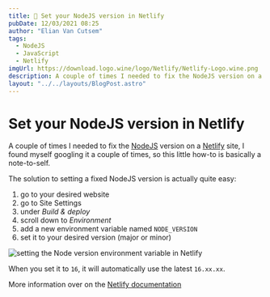 ```yaml
---
title: 🔧 Set your NodeJS version in Netlify
pubDate: 12/03/2021 08:25
author: "Elian Van Cutsem"
tags:
  - NodeJS
  - JavaScript
  - Netlify
imgUrl: https://download.logo.wine/logo/Netlify/Netlify-Logo.wine.png
description: A couple of times I needed to fix the NodeJS version on a Netlify site, I found myself googling it a couple of times, so this little how-to is basically a note-to-self.
layout: "../../layouts/BlogPost.astro"
---
```


# Set your NodeJS version in Netlify

A couple of times I needed to fix the [NodeJS](https://nodejs.org) version on a [Netlify](https://www.netlify.com) site, I found myself googling it a couple of times, so this little how-to is basically a note-to-self.

The solution to setting a fixed NodeJS version is actually quite easy:

1. go to your desired website
1. go to Site Settings
1. under _Build & deploy_
1. scroll down to _Environment_
1. add a new environment variable named `NODE_VERSION`
1. set it to your desired version (major or minor)

![setting the Node version environment variable in Netlify](https://i.imgur.com/dHA6d8B.png)

When you set it to `16`, it will automatically use the latest `16.xx.xx`.

More information over on the [Netlify documentation](https://docs.netlify.com/configure-builds/manage-dependencies/)
